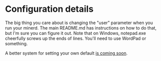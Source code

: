 # Configuration details

The big thing you care about is changing the "user" parameter when you run your minerd.
The main README.md has instructions on how to do that, but I'm sure you can figure it
out. Note that on Windows, notepad.exe cheerfully screws up the ends of lines. You'll
need to use WordPad or something.

A better system for setting your own default [is coming soon](https://github.com/thegoddambatman/diy-dogecoin-digger/issues/3).
